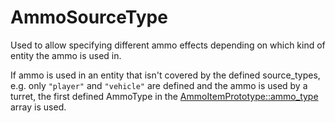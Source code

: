 # AmmoSourceType

Used to allow specifying different ammo effects depending on which kind of entity the ammo is used in.

If ammo is used in an entity that isn't covered by the defined source_types, e.g. only `"player"` and `"vehicle"` are defined and the ammo is used by a turret, the first defined AmmoType in the [AmmoItemPrototype::ammo_type](prototype:AmmoItemPrototype::ammo_type) array is used.

